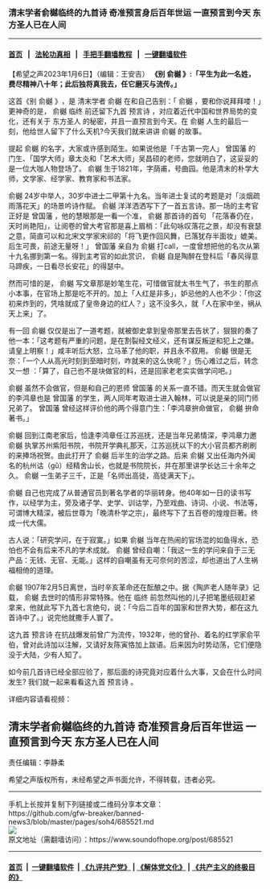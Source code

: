 ### 清末学者俞樾临终的九首诗 奇准预言身后百年世运 一直预言到今天 东方圣人已在人间
------------------------

#### [首页](https://github.com/gfw-breaker/banned-news3/blob/master/README.md) &nbsp;&nbsp;|&nbsp;&nbsp; [法轮功真相](https://github.com/begood0513/basic/blob/master/README.md)  &nbsp;&nbsp;|&nbsp;&nbsp; [手把手翻墙教程](https://github.com/gfw-breaker/guides/wiki)  &nbsp;&nbsp;|&nbsp;&nbsp; [一键翻墙软件](https://github.com/gfw-breaker/nogfw/blob/master/README.md)  



<div><div class="Content__Wrapper sc-1bvya0-0 elmmKw article_body" itemprop="articleBody">
 <div id="post_place_1">
 </div>
 <p class="meta-top">
  <span class="meta">
   【希望之声2023年1月6日】（编辑：王安吉）
  </span>
  <strong>
   《别
   <ok href="/term/372037">
    俞樾
   </ok>
   》:「平生为此一名姓，费尽精神八十年；此后独将真我去，任它磨灭与流传。」
  </strong>
 </p>
 <p>
  这首《别
  <ok href="/term/372037">
   俞樾
  </ok>
  》​​，是
  <ok href="/term/728845">
   清末学者
  </ok>
  <ok href="/term/372037">
   俞樾
  </ok>
  在和自己告别：「
  <ok href="/term/372037">
   俞樾
  </ok>
  ，要和你说拜拜喽！」更神奇的是，
  <ok href="/term/372037">
   俞樾
  </ok>
  <ok href="/term/148838">
   临终
  </ok>
  前还留下九首
  <ok href="/term/519815">
   预言诗
  </ok>
  ，对应着近代中国和世界局势的变化，还有关于
  <ok href="/term/491456">
   东方圣人
  </ok>
  的秘密，并且一直预言到今天。在
  <ok href="/term/372037">
   俞樾
  </ok>
  人生的最后一刻，他给世人留下了什么天机?今天我们就来讲讲
  <ok href="/term/372037">
   俞樾
  </ok>
  的故事。
 </p>
 <p>
  提起
  <ok href="/term/372037">
   俞樾
  </ok>
  的名字，大家或许感到陌生。如果说他是「千古第一完人」
  <ok href="/term/4956">
   曾国藩
  </ok>
  的门生、「国学大师」章太炎和「艺术大师」吴昌硕的老师，您就明白了，这妥妥的是一位大咖人物登场了。
  <ok href="/term/372037">
   俞樾
  </ok>
  生于1821年，字荫甫，号曲园。他是清末的朴学大师，文学家、经学家、教育家和书法家。
 </p>
 <p>
  <ok href="/term/372037">
   俞樾
  </ok>
  24岁中举人，30岁中进士二甲第十九名。当年进士复试的考题是对「淡烟疏雨落花天」的场景吟诗作赋。
  <ok href="/term/372037">
   俞樾
  </ok>
  洋洋洒洒写下了一首五言诗。那一场的主考官正好是
  <ok href="/term/4956">
   曾国藩
  </ok>
  ，他的慧眼那是一看一个准，
  <ok href="/term/372037">
   俞樾
  </ok>
  那首诗的首句 「花落春仍在，天时尚艳阳」，让阅卷的曾大考官那是喜上眉梢：「此句咏叹落花之景，却没有衰瑟之意，简直可以和北宋文学家宋祁的「将飞更作回风舞，已落犹存半面妆」媲美。后生可畏，前途无量呀！」
  <ok href="/term/4956">
   曾国藩
  </ok>
  亲自为
  <ok href="/term/372037">
   俞樾
  </ok>
  打call，一度曾想把他的名次从第十九名挪到第一名。得到主考官的如此赏识，
  <ok href="/term/372037">
   俞樾
  </ok>
  自是陶醉在登科后「春风得意马蹄疾，一日看尽长安花」的得瑟中。
 </p>
 <p>
  然而可惜的是，
  <ok href="/term/372037">
   俞樾
  </ok>
  写文章那是妙笔生花，可惜做官就太书生气了，书生的那点小本事，在官场上那是吃不开的。加上「人红是非多」，妒忌他的人也不少：「你这初来炸到的，凭啥就成了皇帝身边的红人？」这不没多久，就「人在家中坐，祸从天上来」了。
 </p>
 <p>
  有一回
  <ok href="/term/372037">
   俞樾
  </ok>
  仅仅是出了一道考题，就被御史拿到皇帝那里去告状了，狠狠的奏了他一本：「这考题有严重的问题，是在割裂经文经义，还有谋反叛逆和犯上之嫌。请皇上明察！」咸丰听后大怒，立马革了他的职，并且永不叙用。
  <ok href="/term/372037">
   俞樾
  </ok>
  很是无奈：「一个人从高光时刻到至暗时刻，咋就来的这么快呢？」伤心难过之后，转念又一想 ：「算了，自己也不是块做官的料，还是回家老老实实做学问吧。」
 </p>
 <p>
  <ok href="/term/372037">
   俞樾
  </ok>
  虽然不会做官，但是和自己的恩师
  <ok href="/term/4956">
   曾国藩
  </ok>
  的关系一直不错。而天生就会做官的李鸿章也是
  <ok href="/term/4956">
   曾国藩
  </ok>
  的学生，两人同年考取进士进入翰林，可以说是亲的同门师兄弟了。
  <ok href="/term/4956">
   曾国藩
  </ok>
  曾经这样评价他的两个得意门生：「李鸿章拚命做官，
  <ok href="/term/372037">
   俞樾
  </ok>
  拚命著书。」
 </p>
 <p>
  <ok href="/term/372037">
   俞樾
  </ok>
  回到江南老家后，恰逢李鸿章任江苏巡抚，还是当年兄弟情深，李鸿章力邀
  <ok href="/term/372037">
   俞樾
  </ok>
  执掌苏州紫阳书院，书院开学典礼那天，江苏巡抚以下的大小官员都齐刷刷的来捧场祝贺。由此打开了
  <ok href="/term/372037">
   俞樾
  </ok>
  后半生的治学之路。后来
  <ok href="/term/372037">
   俞樾
  </ok>
  又出任海内外闻名的杭州诂（gǔ）经精舍山长，也就是书院院长，并在那里讲学长达三十余年之久。
  <ok href="/term/372037">
   俞樾
  </ok>
  一生弟子三千，正是「名师出高徒，高徒满天下」。
 </p>
 <p>
  <ok href="/term/372037">
   俞樾
  </ok>
  自己也完成了从普通官员到著名学者的华丽转身。他40年如一日的读书写作，以经学为主，旁及诸子学、史学、训诂学，乃至戏曲、诗词、小说、书法等，可谓博大精深，被后世尊为「晚清朴学之宗」，最终写下了五百卷的煌煌巨著。终成一代大儒。
 </p>
 <p>
  古人说：「研究学问，在于寂寞。」如果
  <ok href="/term/372037">
   俞樾
  </ok>
  当年在热闹的官场混的如鱼得水，恐怕也不会有后来不凡的学术成就。
  <ok href="/term/372037">
   俞樾
  </ok>
  曾经自嘲：「我这一生的学问来自于三无产品：无钱、无官、无能。」这样的自嘲虽有无可奈何的苦涩，却也道出了人生祸福相倚的道理。
 </p>
 <p>
  <ok href="/term/372037">
   俞樾
  </ok>
  1907年2月5日离世，当时辛亥革命还在酝酿之中。据《陶庐老人随年录》记载，
  <ok href="/term/372037">
   俞樾
  </ok>
  去世时的情形非常特殊。他在
  <ok href="/term/148838">
   临终
  </ok>
  前忽然叫他的儿子把笔墨纸砚赶紧拿来，他就此写下九首七言绝句，说：「今后二百年的国家和世界大势，都在这九首诗中了。」说完他就撒手人寰了。
 </p>
 <p>
  这九首
  <ok href="/term/519815">
   预言诗
  </ok>
  在抗战爆发前曾广为流传，1932年，他的曾孙、着名的红学家俞平伯，曾对此诗加以注解，又请好友陈寅恪加上跋语。后来因为时势动荡，它们便隐没于大陆，少有人知了。
 </p>
 <p>
  如今前几首诗已经全部应验了，那后面的诗究竟对应着什么大事，又会在什么时间发生? 我们就一起来看看这九首
  <ok href="/term/519815">
   预言诗
  </ok>
  。
 </p>
 <p>
  详细内容请看视频：
 </p>
 <h2>
  <ok href="https://www.youtube.com/watch?v=tBFA3Z0BPxY">
   <strong>
    清末学者俞樾临终的九首诗 奇准预言身后百年世运 一直预言到今天 东方圣人已在人间
   </strong>
  </ok>
 </h2>
 <p class="meta-btm">
  责任编辑：李静柔
 </p>
 <p class="meta-btm">
  希望之声版权所有，未经希望之声书面允许，不得转载，违者必究。
 </p>
</div>
</div>
<hr/>
手机上长按并复制下列链接或二维码分享本文章：<br/>
https://github.com/gfw-breaker/banned-news3/blob/master/pages/soh4/685521.md <br/>
<a href='https://github.com/gfw-breaker/banned-news3/blob/master/pages/soh4/685521.md'><img src='https://github.com/gfw-breaker/banned-news3/blob/master/pages/soh4/685521.md.png'/></a> <br/>
原文地址（需翻墙访问）：https://www.soundofhope.org/post/685521


------------------------
#### [首页](https://github.com/gfw-breaker/banned-news3/blob/master/README.md) &nbsp;|&nbsp; [一键翻墙软件](https://github.com/gfw-breaker/nogfw/blob/master/README.md) &nbsp;| [《九评共产党》](https://github.com/gfw-breaker/9ping.md/blob/master/README.md#九评之一评共产党是什么) | [《解体党文化》](https://github.com/gfw-breaker/jtdwh.md/blob/master/README.md) | [《共产主义的终极目的》](https://github.com/gfw-breaker/gczydzjmd.md/blob/master/README.md)


<img src='http://gfw-breaker.win/banned-news3/pages/soh4/685521.md' width='0px' height='0px'/>